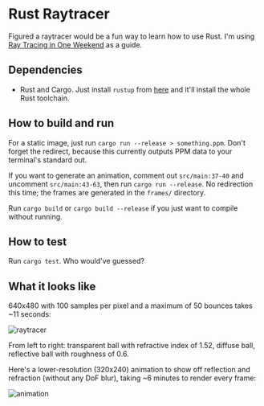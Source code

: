 # Rust Raytracer

Figured a raytracer would be a fun way to learn how to use Rust.
I'm using [Ray Tracing in One Weekend](https://raytracing.github.io/books/RayTracingInOneWeekend.html) as a guide.

## Dependencies
* Rust and Cargo. Just install `rustup` from [here](https://www.rust-lang.org/tools/install) and it'll install the whole Rust toolchain.

## How to build and run
For a static image, just run `cargo run --release > something.ppm`.
Don't forget the redirect, because this currently outputs PPM data to your terminal's standard out.

If you want to generate an animation, comment out `src/main:37-40` and uncomment `src/main:43-63`, then run `cargo run --release`.
No redirection this time; the frames are generated in the `frames/` directory.

Run `cargo build` or `cargo build --release` if you just want to compile without running.

## How to test
Run `cargo test`.
Who would've guessed?

## What it looks like

640x480 with 100 samples per pixel and a maximum of 50 bounces takes ~11 seconds:

![raytracer](https://user-images.githubusercontent.com/30734384/94325480-95067280-ff6c-11ea-9a51-5563a16be795.png)

From left to right: transparent ball with refractive index of 1.52, diffuse ball, reflective ball with roughness of 0.6.

Here's a lower-resolution (320x240) animation to show off reflection and refraction (without any DoF blur), taking ~6 minutes to render every frame:

![animation](https://user-images.githubusercontent.com/30734384/94319968-cf1a4900-ff59-11ea-9b2c-234b353027eb.gif)
